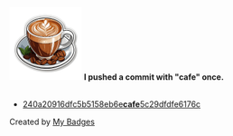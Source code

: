 <img src="https://github.com/my-badges/my-badges/blob/master/badges/cafe-commit/cafe-commit.png?raw=true" alt="I pushed a commit with &quot;cafe&quot; once." title="I pushed a commit with &quot;cafe&quot; once." width="128">
<strong>I pushed a commit with &quot;cafe&quot; once.</strong>
<br><br>

- <a href="https://github.com/ben-of-codecraft/ben-of-codecraft/commit/240a20916dfc5b5158eb6ecafe5c29dfdfe6176c">240a20916dfc5b5158eb6e<strong>cafe</strong>5c29dfdfe6176c</a>


Created by <a href="https://github.com/my-badges/my-badges">My Badges</a>